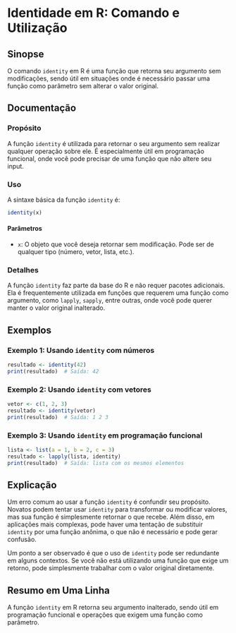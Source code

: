 <!--
Meta Description: # Identidade em R: Comando e Utilização ## Sinopse O comando `identity` em R é uma função que retorna seu argumento sem modificações, sendo útil em si...
Meta Keywords: identity, função, uma, que, pode
-->

# Identidade em R: Comando e Utilização

## Sinopse
O comando `identity` em R é uma função que retorna seu argumento sem modificações, sendo útil em situações onde é necessário passar uma função como parâmetro sem alterar o valor original.

## Documentação
### Propósito
A função `identity` é utilizada para retornar o seu argumento sem realizar qualquer operação sobre ele. É especialmente útil em programação funcional, onde você pode precisar de uma função que não altere seu input.

### Uso
A sintaxe básica da função `identity` é:

```R
identity(x)
```

#### Parâmetros
- `x`: O objeto que você deseja retornar sem modificação. Pode ser de qualquer tipo (número, vetor, lista, etc.).

### Detalhes
A função `identity` faz parte da base do R e não requer pacotes adicionais. Ela é frequentemente utilizada em funções que requerem uma função como argumento, como `lapply`, `sapply`, entre outras, onde você pode querer manter o valor original inalterado.

## Exemplos
### Exemplo 1: Usando `identity` com números
```R
resultado <- identity(42)
print(resultado)  # Saída: 42
```

### Exemplo 2: Usando `identity` com vetores
```R
vetor <- c(1, 2, 3)
resultado <- identity(vetor)
print(resultado)  # Saída: 1 2 3
```

### Exemplo 3: Usando `identity` em programação funcional
```R
lista <- list(a = 1, b = 2, c = 3)
resultado <- lapply(lista, identity)
print(resultado)  # Saída: lista com os mesmos elementos
```

## Explicação
Um erro comum ao usar a função `identity` é confundir seu propósito. Novatos podem tentar usar `identity` para transformar ou modificar valores, mas sua função é simplesmente retornar o que recebe. Além disso, em aplicações mais complexas, pode haver uma tentação de substituir `identity` por uma função anônima, o que não é necessário e pode gerar confusão.

Um ponto a ser observado é que o uso de `identity` pode ser redundante em alguns contextos. Se você não está utilizando uma função que exige um retorno, pode simplesmente trabalhar com o valor original diretamente.

## Resumo em Uma Linha
A função `identity` em R retorna seu argumento inalterado, sendo útil em programação funcional e operações que exigem uma função como parâmetro.